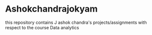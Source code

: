 # Ashokchandrajokyam
this repository contains J ashok chandra's projects/assignments with respect to the course Data analytics 
